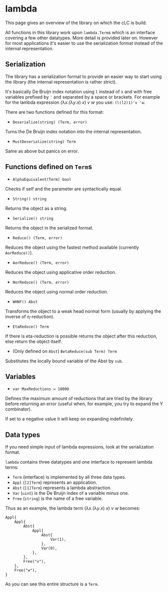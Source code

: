 # lambda

This page gives an overview of the library on which the cLC is build.

All functions in this library work upon `lambda.Term`s which is an interface covering a few other datatypes.
More detail is provided later on. However for most applications it's easier to use the serialization format instead
of the internal representation.

## Serialization
The library has a serialization format to provide an easier way to start using the library (the internal representation is rather strict).

It's basically De Bruijn index notation using `l` instead of `λ` and with free variables prefixed by `'` and separated by a space or brackets. For example for the lambda expression (λ*x*.(λ*y*.*x*) *x*) *v* *w* you use: `(l(l2)1)'v 'w`.

There are two functions defined for this format:

- `Deserialize(string) (Term, error)`

Turns the De Bruijn index notation into the internal representation.


- `MustDeserialize(string) Term`

Same as above but panics on error.


## Functions defined on `Term`s

- `AlphaEquivalent(Term) bool`

Checks if self and the parameter are syntactically equal.


- `String() string`

Returns the object as a string.


- `Serialize() string`

Returns the object in the serialized format.


- `Reduce() (Term, error)`

Reduces the object using the fastest method available (currently `AorReduce()`).


- `AorReduce() (Term, error)`

Reduces the object using applicative order reduction.


- `NorReduce() (Term, error)`

Reduces the object using normal order reduction.


- `WHNF() Abst`

Transforms the object to a weak head normal form (usually by applying the inverse of η-reduction).


- `EtaReduce() Term`

If there is eta-reduction is possible returns the object after this reduction, else return the object itself.


- (Only defined on `Abst`) `BetaReduce(sub Term) Term`

Substitutes the locally bound variable of the Abst by `sub`.


## Variables

- `var MaxReductions = 10000`

Defines the maximum amount of reductions that are tried by the library before returning an error (useful when, for example, you try to expand the Y combinator).

If set to a negative value it will keep on expanding indefinitely.


## Data types
If you need simple input of lambda expressions, look at the serialization format.

`lambda` contains three datatypes and one interface to represent lambda terms:

- `Term` (interface) is implemented by all three data types.
- `Appl` (`[2]Term`) represents an application.
- `Abst` (`[1]Term`) represents a lambda abstraction.
- `Var` (`uint`) is the De Bruijn index of a variable minus one.
- `Free` (`string`) is the name of a free variable.

Thus as an example, the lambda term (λ*x*.(λ*y*.*x*) *x*) *v* *w* becomes:

```
Appl{
    Appl{
        Abst{
            Appl{
                Abst{
                    Var(1),
                },
                Var(0),
            },
        },
        Free("v"),
    },
    Free("w"),
}
```

As you can see this entire structure is a `Term`.